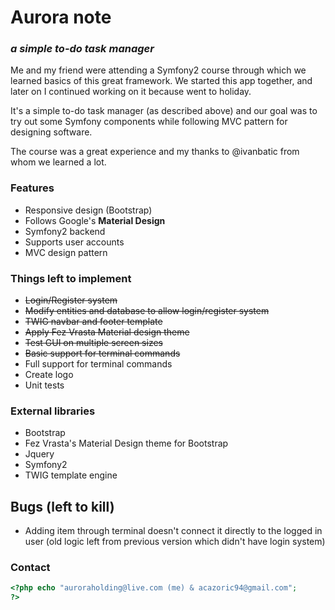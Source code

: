 # Aurora note
### *a simple to-do task manager*

Me and my friend were attending a Symfony2 course through which we learned basics of this great framework. We started this app together,
and later on I continued working on it because went to holiday.

It's a simple to-do task manager (as described above) and our goal was to try out some Symfony components while following
MVC pattern for designing software.

The course was a great experience and my thanks to @ivanbatic from whom we learned a lot.

### Features
* Responsive design (Bootstrap)
* Follows Google's **Material Design**
* Symfony2 backend
* Supports user accounts
* MVC design pattern

### Things left to implement
* <del>Login/Register system</del>
* <del>Modify entities and database to allow login/register system</del>
* <del>TWIG navbar and footer template</del>
* <del>Apply Fez Vrasta Material design theme</del>
* <del>Test GUI on multiple screen sizes</del>
* <del>Basic support for terminal commands</del>
* Full support for terminal commands
* Create logo
* Unit tests

### External libraries
* Bootstrap
* Fez Vrasta's Material Design theme for Bootstrap
* Jquery
* Symfony2
* TWIG template engine

## Bugs (left to **kill**)
* Adding item through terminal doesn't connect it directly to the logged in user (old logic left from previous version which didn't have login system)

### Contact
```php
<?php echo "auroraholding@live.com (me) & acazoric94@gmail.com";
?>
```